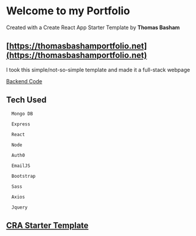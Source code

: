 # Welcome to my Portfolio

Created with a Create React App Starter Template by **Thomas Basham**

## [https://thomasbashamportfolio.net](https://thomasbashamportfolio.net)

I took this simple/not-so-simple template and made it a full-stack webpage

[Backend Code](https://github.com/Thomas-Basham/portfolio-backend)

## Tech Used

      Mongo DB

      Express

      React

      Node

      Auth0

      EmailJS

      Bootstrap

      Sass

      Axios

      Jquery

## [CRA Starter Template](https://www.npmjs.com/package/cra-template-react-portfolio)
